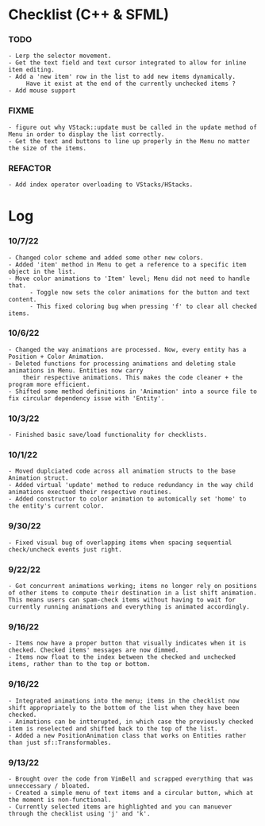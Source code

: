 # Checklist (C++ & SFML)

### TODO
	- Lerp the selector movement.
	- Get the text field and text cursor integrated to allow for inline item editing.
	- Add a 'new item' row in the list to add new items dynamically.
	     Have it exist at the end of the currently unchecked items ?
	- Add mouse support

### FIXME
	- figure out why VStack::update must be called in the update method of Menu in order to display the list correctly.
	- Get the text and buttons to line up properly in the Menu no matter the size of the items.


### REFACTOR
	- Add index operator overloading to VStacks/HStacks.



# Log

### 10/7/22
	- Changed color scheme and added some other new colors.
	- Added 'item' method in Menu to get a reference to a specific item object in the list.
	- Move color animations to 'Item' level; Menu did not need to handle that.
	      - Toggle now sets the color animations for the button and text content.
	      - This fixed coloring bug when pressing 'f' to clear all checked items.


### 10/6/22
	- Changed the way animations are processed. Now, every entity has a Position + Color Animation.
	- Deleted functions for processing animations and deleting stale animations in Menu. Entities now carry
	    their respective animations. This makes the code cleaner + the program more efficient.
	- Shifted some method definitions in 'Animation' into a source file to fix circular dependency issue with 'Entity'.


### 10/3/22
	- Finished basic save/load functionality for checklists.


### 10/1/22
	- Moved duplciated code across all animation structs to the base Animation struct.
	- Added virtual 'update' method to reduce redundancy in the way child animations exectued their respective routines.
	- Added constructor to color animation to automically set 'home' to the entity's current color.


### 9/30/22
	- Fixed visual bug of overlapping items when spacing sequential check/uncheck events just right.



### 9/22/22
	- Got concurrent animations working; items no longer rely on positions of other items to compute their destination in a list shift animation. This means users can spam-check items without having to wait for currently running animations and everything is animated accordingly.



### 9/16/22
	- Items now have a proper button that visually indicates when it is checked. Checked items' messages are now dimmed.
	- Items now float to the index between the checked and unchecked items, rather than to the top or bottom.



### 9/16/22
	- Integrated animations into the menu; items in the checklist now shift appropriately to the bottom of the list when they have been checked.
	- Animations can be intterupted, in which case the previously checked item is reselected and shifted back to the top of the list.
	- Added a new PositionAnimation class that works on Entities rather than just sf::Transformables.



### 9/13/22
	- Brought over the code from VimBell and scrapped everything that was unneccessary / bloated.
	- Created a simple menu of text items and a circular button, which at the moment is non-functional.
	- Currently selected items are highlighted and you can manuever through the checklist using 'j' and 'k'.




